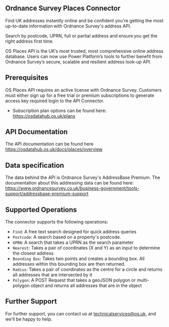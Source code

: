 ## Ordnance Survey Places Connector
Find UK addresses instantly online and be confident you're getting the most up-to-date information with Ordnance Survey's address API.

Search by postcode, UPRN, full or partial address and ensure you get the right address first time. 

OS Places API is the UK’s most trusted, most comprehensive online address database. Users can now use Power Platform’s tools to further benefit from Ordnance Survey’s secure, scalable and resilient address look-up API. 

## Prerequisites
OS Places API requires an active license with Ordnance Survey. Customers must either sign up for a free trial or premium  subscriptions to generate access key required login to the API Connector. 
* Subscription plan options can be found here: https://osdatahub.os.uk/plans

## API Documentation
The API documentation can be found here https://osdatahub.os.uk/docs/places/overview

## Data specification
The data behind the API is Ordnance Survey's AddressBase Premium. The documentation about this addressing data can be found here: 
https://www.ordnancesurvey.co.uk/business-government/tools-support/addressbase-premium-support

## Supported Operations
The connector supports the following operations:
* `Find`: A free text search designed for quick address queries
* `Postcode`: A search based on a property's postcode.
* `UPRN`: A search that takes a UPRN as the search parameter
* `Nearest`: Takes a pair of coordinates (X and Y) as an input to determine the closest address
* `Bounding Box`: Takes two points and creates a bounding box. All addresses within this bounding box are then returned.
* `Radius`: Takes a pair of coordinates as the centre for a circle and returns all addresses that are intersected by it
* `Polygon`: A POST Request that takes a geoJSON polygon or multi-polygon object and returns all addresses that are in the object

## Further Support
For further support, you can contact us at technicalservices@os.uk, and we'll be happy to help.

